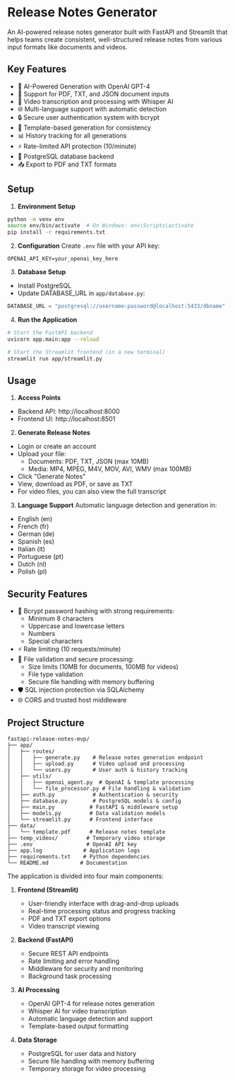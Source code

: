 # Release Notes Generator

An AI-powered release notes generator built with FastAPI and Streamlit that helps teams create consistent, well-structured release notes from various input formats like documents and videos.

## Key Features

- 🚀 AI-Powered Generation with OpenAI GPT-4
- 📄 Support for PDF, TXT, and JSON document inputs
- 🎥 Video transcription and processing with Whisper AI
- 🌐 Multi-language support with automatic detection
- 🔒 Secure user authentication system with bcrypt
- 📝 Template-based generation for consistency
- 📊 History tracking for all generations
- ⚡ Rate-limited API protection (10/minute)
- 💾 PostgreSQL database backend
- 📥 Export to PDF and TXT formats

## Setup

1. **Environment Setup**
```bash
python -m venv env
source env/bin/activate  # On Windows: env\Scripts\activate
pip install -r requirements.txt
```

2. **Configuration**
Create `.env` file with your API key:
```
OPENAI_API_KEY=your_openai_key_here
```

3. **Database Setup**
- Install PostgreSQL
- Update DATABASE_URL in `app/database.py`:
```python
DATABASE_URL = "postgresql://username:password@localhost:5433/dbname"
```

4. **Run the Application**
```bash
# Start the FastAPI backend
uvicorn app.main:app --reload

# Start the Streamlit frontend (in a new terminal)
streamlit run app/streamlit.py
```

## Usage

1. **Access Points**
- Backend API: http://localhost:8000
- Frontend UI: http://localhost:8501

2. **Generate Release Notes**
- Login or create an account
- Upload your file:
  - Documents: PDF, TXT, JSON (max 10MB)
  - Media: MP4, MPEG, M4V, MOV, AVI, WMV (max 100MB)
- Click "Generate Notes"
- View, download as PDF, or save as TXT
- For video files, you can also view the full transcript

3. **Language Support**
Automatic language detection and generation in:
- English (en)
- French (fr)
- German (de)
- Spanish (es)
- Italian (it)
- Portuguese (pt)
- Dutch (nl)
- Polish (pl)

## Security Features

- 🔐 Bcrypt password hashing with strong requirements:
  - Minimum 8 characters
  - Uppercase and lowercase letters
  - Numbers
  - Special characters
- ⚡ Rate limiting (10 requests/minute)
- 📝 File validation and secure processing:
  - Size limits (10MB for documents, 100MB for videos)
  - File type validation
  - Secure file handling with memory buffering
- 🛡️ SQL injection protection via SQLAlchemy
- 🌐 CORS and trusted host middleware

## Project Structure

```
fastapi-release-notes-mvp/
├── app/
│   ├── routes/
│   │   ├── generate.py    # Release notes generation endpoint
│   │   ├── upload.py      # Video upload and processing
│   │   └── users.py       # User auth & history tracking
│   ├── utils/
│   │   ├── openai_agent.py  # OpenAI & template processing
│   │   └── file_processor.py # File handling & validation
│   ├── auth.py            # Authentication & security
│   ├── database.py        # PostgreSQL models & config
│   ├── main.py           # FastAPI & middleware setup
│   ├── models.py         # Data validation models
│   └── streamlit.py      # Frontend interface
├── data/
│   └── template.pdf      # Release notes template
├── temp_videos/         # Temporary video storage
├── .env                 # OpenAI API key
├── app.log             # Application logs
├── requirements.txt    # Python dependencies
└── README.md          # Documentation
```

The application is divided into four main components:

1. **Frontend (Streamlit)**
   - User-friendly interface with drag-and-drop uploads
   - Real-time processing status and progress tracking
   - PDF and TXT export options
   - Video transcript viewing

2. **Backend (FastAPI)**
   - Secure REST API endpoints
   - Rate limiting and error handling
   - Middleware for security and monitoring
   - Background task processing

3. **AI Processing**
   - OpenAI GPT-4 for release notes generation
   - Whisper AI for video transcription
   - Automatic language detection and support
   - Template-based output formatting

4. **Data Storage**
   - PostgreSQL for user data and history
   - Secure file handling with memory buffering
   - Temporary storage for video processing



